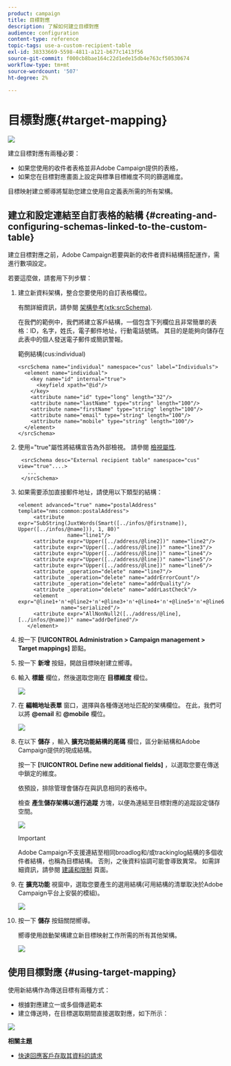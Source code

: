 ```yaml
---
product: campaign
title: 目標對應
description: 了解如何建立目標對應
audience: configuration
content-type: reference
topic-tags: use-a-custom-recipient-table
exl-id: 38333669-5598-4811-a121-b677c1413f56
source-git-commit: f000cb8bae164c22d1ede15db4e763cf50530674
workflow-type: tm+mt
source-wordcount: '507'
ht-degree: 2%

---
```


# 目標對應{#target-mapping}

![](../../assets/v7-only.svg)

建立目標對應有兩種必要：

* 如果您使用的收件者表格並非Adobe Campaign提供的表格，
* 如果您在目標對應畫面上設定與標準目標維度不同的篩選維度。

目標映射建立嚮導將幫助您建立使用自定義表所需的所有架構。

## 建立和設定連結至自訂表格的結構 {#creating-and-configuring-schemas-linked-to-the-custom-table}

建立目標對應之前，Adobe Campaign若要與新的收件者資料結構搭配運作，需進行數項設定。

若要這麼做，請套用下列步驟：

1. 建立新資料架構，整合您要使用的自訂表格欄位。

   有關詳細資訊，請參閱 [架構參考(xtk:srcSchema)](../../configuration/using/about-schema-reference.md).

   在我們的範例中，我們將建立客戶結構，一個包含下列欄位且非常簡單的表格：ID，名字，姓氏，電子郵件地址，行動電話號碼。 其目的是能夠向儲存在此表中的個人發送電子郵件或簡訊警報。

   範例結構(cus:individual)

   ```
   <srcSchema name="individual" namespace="cus" label="Individuals">
     <element name="individual">
       <key name="id" internal="true">
         <keyfield xpath="@id"/>
       </key>
       <attribute name="id" type="long" length="32"/>
       <attribute name="lastName" type="string" length="100"/>
       <attribute name="firstName" type="string" length="100"/>
       <attribute name="email" type="string" length="100"/>
       <attribute name="mobile" type="string" length="100"/>
     </element>
   </srcSchema>
   ```

1. 使用=&quot;true&quot;屬性將結構宣告為外部檢視。 請參閱 [檢視屬性](../../configuration/using/schema-characteristics.md#the-view-attribute).

   ```
    <srcSchema desc="External recipient table" namespace="cus" view="true"....>
      ...
    </srcSchema>
   ```

1. 如果需要添加直接郵件地址，請使用以下類型的結構：

   ```
   <element advanced="true" name="postalAddress" template="nms:common:postalAddress">
        <attribute expr="SubString(JuxtWords(Smart([../infos/@firstname]), Upper([../infos/@name])), 1, 80)"
                   name="line1"/>
        <attribute expr="Upper([../address/@line2])" name="line2"/>
        <attribute expr="Upper([../address/@line])" name="line3"/>
        <attribute expr="Upper([../address/@line])" name="line4"/>
        <attribute expr="Upper([../address/@line])" name="line5"/>
        <attribute expr="Upper([../address/@line])" name="line6"/>
        <attribute _operation="delete" name="line7"/>
        <attribute _operation="delete" name="addrErrorCount"/>
        <attribute _operation="delete" name="addrQuality"/>
        <attribute _operation="delete" name="addrLastCheck"/>
        <element expr="@line1+'n'+@line2+'n'+@line3+'n'+@line4+'n'+@line5+'n'+@line6"
                 name="serialized"/>
        <attribute expr="AllNonNull2([../address/@line], [../infos/@name])" name="addrDefined"/>
      </element>
   ```

1. 按一下 **[!UICONTROL Administration > Campaign management > Target mappings]** 節點。
1. 按一下 **新增** 按鈕，開啟目標映射建立嚮導。
1. 輸入 **標籤** 欄位，然後選取您剛在 **目標維度** 欄位。

   ![](assets/mapping_diffusion_wizard_1.png)

1. 在 **編輯地址表單** 窗口，選擇與各種傳送地址匹配的架構欄位。 在此，我們可以將 **@email** 和 **@mobile** 欄位。

   ![](assets/mapping_diffusion_wizard_2.png)

1. 在以下 **儲存** ，輸入 **擴充功能結構的尾碼** 欄位，區分新結構和Adobe Campaign提供的現成結構。

   按一下 **[!UICONTROL Define new additional fields]** ，以選取您要在傳送中鎖定的維度。

   依預設，排除管理會儲存在與訊息相同的表格中。

   檢查 **產生儲存架構以進行追蹤** 方塊，以便為連結至目標對應的追蹤設定儲存空間。

   ![](assets/mapping_diffusion_wizard_3.png)

   >[!IMPORTANT]
   >
   >Adobe Campaign不支援連結至相同broadlog和/或trackinglog結構的多個收件者結構，也稱為目標結構。 否則，之後資料協調可能會導致異常。 如需詳細資訊，請參閱 [建議和限制](../../configuration/using/about-custom-recipient-table.md) 頁面。

1. 在 **擴充功能** 視窗中，選取您要產生的選用結構(可用結構的清單取決於Adobe Campaign平台上安裝的模組)。

   ![](assets/mapping_diffusion_wizard_4.png)

1. 按一下 **儲存** 按鈕關閉嚮導。

   嚮導使用啟動架構建立新目標映射工作所需的所有其他架構。

   ![](assets/mapping_schema_list.png)

## 使用目標對應 {#using-target-mapping}

使用新結構作為傳送目標有兩種方式：

* 根據對應建立一或多個傳遞範本
* 建立傳送時，在目標選取期間直接選取對應，如下所示：

![](assets/mapping_selection_ciblage.png)

**相關主題**

* [快速回應客戶存取其資料的請求](https://helpx.adobe.com/campaign/kb/simplifying-campaign-management-acc.html#Quicklyrespondtocustomerrequeststoaccesstheirdata)
